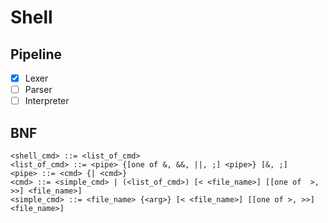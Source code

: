 # Shell

## Pipeline
- [x] Lexer
- [ ] Parser
- [ ] Interpreter

## BNF
```
<shell_cmd> ::= <list_of_cmd>
<list_of_cmd> ::= <pipe> {[one of &, &&, ||, ;] <pipe>} [&, ;]
<pipe> ::= <cmd> {| <cmd>}
<cmd> ::= <simple_cmd> | (<list_of_cmd>) [< <file_name>] [[one of  >, >>] <file_name>]
<simple_cmd> ::= <file_name> {<arg>} [< <file_name>] [[one of >, >>] <file_name>]
```